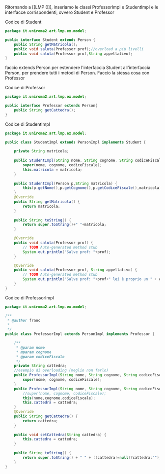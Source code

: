 Ritornando a [[LMP 0]], inseriamo le classi ProfessorImpl e StudentImpl e le interfacce corrispondenti, ovvero Student e Professor

Codice di Student
```java
package it.uniroma2.art.lmp.ex.model;

public interface Student extends Person {
	public String getMatricola();
	public void saluta(Professor prof);//overload a più livelli
	public void saluta(Professor prof,String appellativo);
}

```
faccio extends Person per estendere l'interfaccia Student all'interfaccia Person, per prendere tutti i metodi di Person. 
Faccio la stessa cosa con Professor

Codice di Professor
```java
package it.uniroma2.art.lmp.ex.model;

public interface Professor extends Person{
	public String getCattedra();
}

```

Codice di StudentImpl
```java
package it.uniroma2.art.lmp.ex.model;

public class StudentImpl extends PersonImpl implements Student {
	
	private String matricola;
	
	public StudentImpl(String nome, String cognome, String codiceFiscale,String matricola) {
		super(nome, cognome, codiceFiscale);
		this.matricola = matricola;
	}
	
	public StudentImpl(Person p,String matricola) {
		this(p.getNome(),p.getCognome(),p.getCodiceFiscale(),matricola);
	}
	@Override
	public String getMatricola() {
		return matricola;
	}
	
	public String toString() {
		return super.toString()+" "+matricola;
	}

	@Override
	public void saluta(Professor prof) {
		// TODO Auto-generated method stub
		System.out.println("Salve prof: "+prof);
	}

	@Override
	public void saluta(Professor prof, String appellativo) {
		// TODO Auto-generated method stub
		System.out.println("Salve prof: "+prof+" lei è proprio un " + appellativo);
	}
}
```

Codice di ProfessorImpl

```java
package it.uniroma2.art.lmp.ex.model;

/**
 * @author franc
 *
 */
public class ProfessorImpl extends PersonImpl implements Professor {

	/**
	 * @param nome
	 * @param cognome
	 * @param codiceFiscale
	 */
	private String cattedra;
	//esempio di overloading (meglio non farlo)
	public ProfessorImpl(String nome, String cognome, String codiceFiscale) {
		super(nome, cognome, codiceFiscale);
	}
	public ProfessorImpl(String nome, String cognome, String codiceFiscale,String cattedra) {
		//super(nome, cognome, codiceFiscale);
		this(nome,cognome,codiceFiscale);
		this.cattedra = cattedra;
	}
	@Override
	public String getCattedra() {
		return cattedra;
	}
	
	public void setCattedra(String cattedra) {
		this.cattedra = cattedra;
	}
	
	public String toString() {
		return super.toString() + " " + ((cattedra!=null)?cattedra:"");//espressione compatta per if-then-else
	}
}
```
